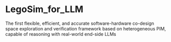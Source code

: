 # LegoSim_for_LLM
The first flexible, efficient, and accurate software-hardware co-design space exploration and verification framework based on heterogeneous PIM, capable of reasoning with real-world end-side LLMs
